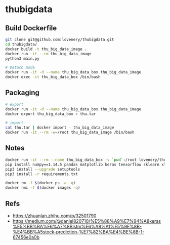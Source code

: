 # thubigdata 

## Build Dockerfile

```bash
git clone git@github.com:lovenery/thubigdata.git
cd thubigdata/
docker build -t thu_big_data_image .
docker run -it --rm thu_big_data_image
python3 main.py

# Detach mode
docker run -it -d --name thu_big_data_box thu_big_data_image
docker exec -it thu_big_data_box /bin/bash
```

## Packaging

```bash
# export
docker run -it -d --name thu_big_data_box thu_big_data_image
docker export thu_big_data_box > thu.tar

# import
cat thu.tar | docker import - thu_big_data_image
docker run -it --rm -w=/root thu_big_data_image /bin/bash
```

## Notes

```bash
docker run -it --rm --name thu_big_data_box -v `pwd`:/root lovenery/thu
pip install numpy==1.14.5 pandas matplotlib keras tensorflow sklearn xlrd wheel openpyxl
pip3 install --upgrade setuptools
pip3 install -r requirements.txt

docker rm -f $(docker ps -a -q)
docker rmi -f $(docker images -q)
```

## Refs

- https://zhuanlan.zhihu.com/p/32501790
- https://medium.com/@daniel820710/%E5%88%A9%E7%94%A8keras%E5%BB%BA%E6%A7%8Blstm%E6%A8%A1%E5%9E%8B-%E4%BB%A5stock-prediction-%E7%82%BA%E4%BE%8B-1-67456e0a0b
